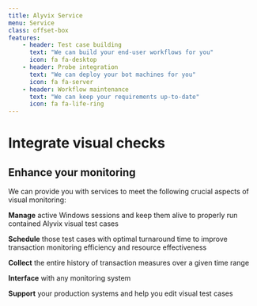 ```yaml
---
title: Alyvix Service 
menu: Service
class: offset-box
features:
	- header: Test case building
	  text: "We can build your end-user workflows for you"
	  icon: fa fa-desktop
    - header: Probe integration
      text: "We can deploy your bot machines for you"
      icon: fa fa-server
	- header: Workflow maintenance
	  text: "We can keep your requirements up-to-date"
	  icon: fa fa-life-ring
---
```


# Integrate visual checks
## Enhance your monitoring

We can provide you with services to meet the following crucial aspects of
visual monitoring:

**Manage** active Windows sessions and keep them alive to properly run contained Alyvix visual test cases

**Schedule** those test cases with optimal turnaround time to improve transaction monitoring efficiency and resource effectiveness

**Collect** the entire history of transaction measures over a given time range

**Interface** with any monitoring system

**Support** your production systems and help you edit visual test cases

<!--
- info, subscriptions
- English, Italian, German
-->
